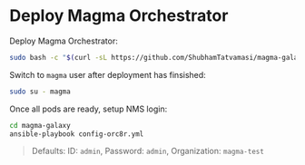# Deploy Magma Orchestrator

Deploy Magma Orchestrator:
```bash
sudo bash -c "$(curl -sL https://github.com/ShubhamTatvamasi/magma-galaxy/raw/master/deploy-orc8r.sh)"
```

Switch to `magma` user after deployment has finsished:
```bash
sudo su - magma
```

Once all pods are ready, setup NMS login:
```bash
cd magma-galaxy
ansible-playbook config-orc8r.yml
```
> Defaults: ID: `admin`, Password: `admin`, Organization: `magma-test`
